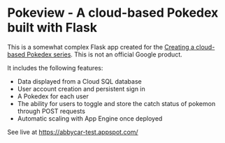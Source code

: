 # Pokeview - A cloud-based Pokedex built with Flask

This is a somewhat complex Flask app created for the [Creating a cloud-based Pokedex series](https://dev.to/googlecloud/creating-a-cloud-based-pokedex-overview-o8j). This is not an official Google product.

It includes the following features:

* Data displayed from a Cloud SQL database
* User account creation and persistent sign in
* A Pokedex for each user
* The ability for users to toggle and store the catch status of pokemon through POST requests
* Automatic scaling with App Engine once deployed


See live at https://abbycar-test.appspot.com/
